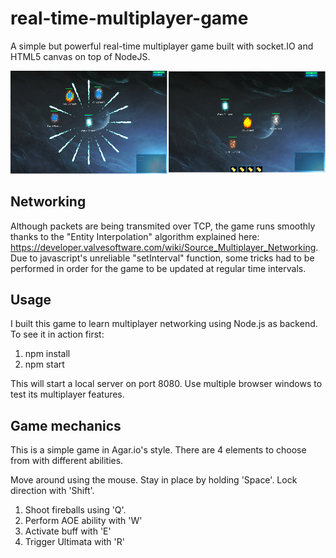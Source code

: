 # real-time-multiplayer-game
A simple but powerful real-time multiplayer game built with socket.IO and HTML5 canvas on top of NodeJS.

![Image of game](./gameClient/img/trailer.png)

## Networking
Although packets are being transmited over TCP, the game runs smoothly thanks to the "Entity Interpolation" algorithm explained here: https://developer.valvesoftware.com/wiki/Source_Multiplayer_Networking.
Due to javascript's unreliable "setInterval" function, some tricks had to be performed in order for the game to be updated at regular time intervals.

## Usage
I built this game to learn multiplayer networking using Node.js as backend.
To see it in action first:

1. npm install
2. npm start

This will start a local server on port 8080.
Use multiple browser windows to test its multiplayer features.

## Game mechanics
This is a simple game in Agar.io's style.
There are 4 elements to choose from with different abilities.

Move around using the mouse. Stay in place by holding 'Space'. Lock direction with 'Shift'. 
1. Shoot fireballs using 'Q'. 
2. Perform AOE ability with 'W'
3. Activate buff with 'E'
4. Trigger Ultimata with 'R'
